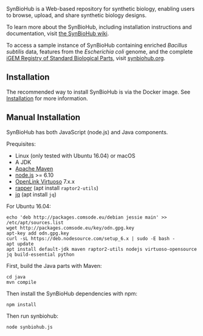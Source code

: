 SynBioHub is a Web-based repository for synthetic biology, enabling users to browse, upload, and share synthetic biology designs.

To learn more about the SynBioHub, including installation instructions and documentation, visit [the SynBioHub wiki](http://wiki.synbiohub.org).
 
To access a sample instance of SynBioHub containing enriched _Bacillus subtilis_ data, features from the _Escherichia coli_ genome, and the complete [iGEM Registry of Standard Biological Parts](http://parts.igem.org/Main_Page), visit [synbiohub.org](http://synbiohub.org).


Installation
------------

The recommended way to install SynBioHub is via the Docker image.  See [Installation](http://wiki.synbiohub.org/wiki/Installation) for more information.


Manual Installation
-------------------

SynBioHub has both JavaScript (node.js) and Java components.

Prequisites:

* Linux (only tested with Ubuntu 16.04) or macOS
* A JDK
* [Apache Maven](https://maven.apache.org/)
* [node.js](https://nodejs.org/en/) >= 6.10
* [OpenLink Virtuoso](https://github.com/openlink/virtuoso-opensource) 7.x.x
* [rapper](http://librdf.org/raptor/rapper.html) (apt install `raptor2-utils`)
* [jq](https://stedolan.github.io/jq/) (apt install `jq`)

For Ubuntu 16.04:

    echo 'deb http://packages.comsode.eu/debian jessie main' >> /etc/apt/sources.list
    wget http://packages.comsode.eu/key/odn.gpg.key
    apt-key add odn.gpg.key
    curl -sL https://deb.nodesource.com/setup_6.x | sudo -E bash -
    apt update
    apt install default-jdk maven raptor2-utils nodejs virtuoso-opensource jq build-essential python

First, build the Java parts with Maven:

    cd java
    mvn compile

Then install the SynBioHub dependencies with npm:

    npm install

Then run synbiohub:

    node synbiohub.js







 
